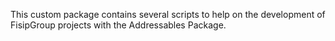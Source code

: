 This custom package contains several scripts to help on the development of FisipGroup projects with the Addressables Package.